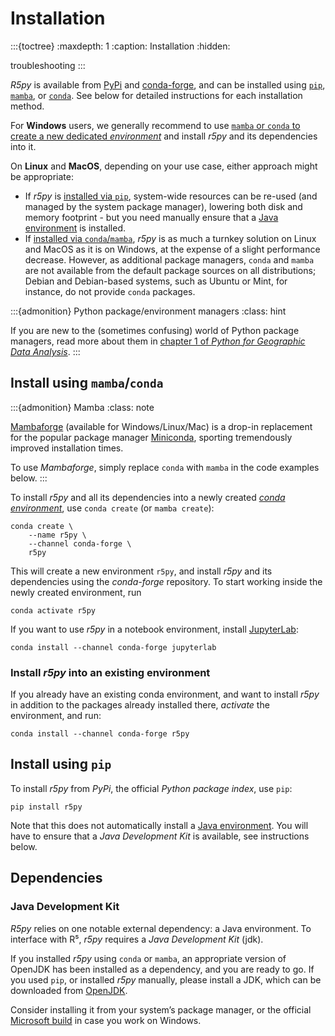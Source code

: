 # Installation

:::{toctree}
:maxdepth: 1
:caption: Installation
:hidden:

troubleshooting
:::

*R5py* is available from [PyPi](https://pypi.org/project/r5py/) and
[conda-forge](https://anaconda.org/conda-forge/r5py), and can be installed
using [`pip`](https://pip.pypa.io/en/stable/getting-started/),
[`mamba`](https://github.com/conda-forge/miniforge#mambaforge), or
[`conda`](https://docs.conda.io/projects/conda/). See below for detailed
instructions for each installation method.

For **Windows** users, we generally recommend to use [`mamba` or `conda` to
create a new dedicated *environment*](#install-using-mambaconda) and install
*r5py* and its dependencies into it.

On **Linux** and **MacOS**, depending on your use case, either approach might be
appropriate:
- If *r5py* is [installed via `pip`](#install-using-pip),
  system-wide resources can be re-used (and managed by the system package
  manager), lowering both disk and memory footprint - but you need manually ensure
  that a [Java environment](#dependencies) is installed.
- If [installed via `conda`/`mamba`](#install-using-mambaconda), *r5py* is as
  much a turnkey solution on Linux and MacOS as it is on Windows, at the expense
  of a slight performance decrease. However, as additional package managers,
  `conda` and `mamba` are not available from the default package sources on all
  distributions; Debian and Debian-based systems, such as Ubuntu or Mint, for
  instance, do not provide `conda` packages.

:::{admonition} Python package/environment managers
:class: hint

If you are new to the (sometimes confusing) world of Python package managers,
read more about them in [chapter 1 of *Python for Geographic Data
Analysis*](https://pythongis.org/part1/chapter-01/nb/06-installation.html).
:::


## Install using `mamba`/`conda`

:::{admonition} Mamba
:class: note

[Mambaforge](https://github.com/conda-forge/miniforge#mambaforge) (available
for Windows/Linux/Mac) is a drop-in replacement for the popular package manager
[Miniconda](https://docs.conda.io/en/latest/miniconda.html), sporting
tremendously improved installation times.

To use *Mambaforge*, simply replace `conda` with `mamba` in the code examples
below.
:::

To install *r5py* and all its dependencies into a newly created [*conda
environment*](https://docs.conda.io/projects/conda/en/latest/user-guide/concepts/environments.html),
use `conda create` (or `mamba create`):

```{code} sh
conda create \
    --name r5py \
    --channel conda-forge \
    r5py
```

This will create a new environment `r5py`, and install *r5py* and its
dependencies using the *conda-forge* repository. To start working inside the newly
created environment, run

```{code} sh
conda activate r5py
```

If you want to use *r5py* in a notebook environment, install
[JupyterLab](https://jupyterlab.readthedocs.io/):

```{code} sh
conda install --channel conda-forge jupyterlab
```


### Install *r5py* into an existing environment

If you already have an existing conda environment, and want to install *r5py*
in addition to the packages already installed there, *activate* the environment, and
run:

```{code} sh
conda install --channel conda-forge r5py
```


## Install using `pip`

To install *r5py* from *PyPi*, the official *Python package index*, use `pip`:

```{code} sh
pip install r5py
```

Note that this does not automatically install a [Java
environment](#java-development-kit). You will have to ensure that a *Java
Development Kit* is available, see instructions below.


## Dependencies

### Java Development Kit

*R5py* relies on one notable external dependency: a Java environment.
To interface with R⁵, *r5py* requires a *Java Development Kit* (jdk).

If you installed *r5py* using `conda` or `mamba`, an appropriate version of
OpenJDK has been installed as a dependency, and you are ready to go. If you used
`pip`, or installed *r5py* manually, please install a JDK, which can be downloaded from
[OpenJDK](https://openjdk.org/).

Consider installing it from your system’s package manager, or the official
[Microsoft build](https://learn.microsoft.com/en-gb/java/openjdk/download) in
case you work on Windows.
